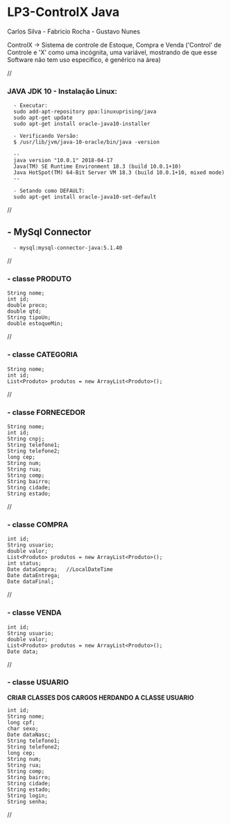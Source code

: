 # LP3-ControlX Java

Carlos Silva - Fabricio Rocha - Gustavo Nunes

ControlX  ->  Sistema de controle de Estoque, Compra e Venda
  ('Control' de Controle e 'X' como uma incógnita, uma variável, mostrando de que esse Software não tem uso especifico, é genérico na área)

//
### JAVA JDK 10 - Instalação Linux:
      - Executar:
      sudo add-apt-repository ppa:linuxuprising/java
      sudo apt-get update
      sudo apt-get install oracle-java10-installer
    
      - Verificando Versão:
      $ /usr/lib/jvm/java-10-oracle/bin/java -version
      
      --
      java version "10.0.1" 2018-04-17
      Java(TM) SE Runtime Environment 18.3 (build 10.0.1+10)
      Java HotSpot(TM) 64-Bit Server VM 18.3 (build 10.0.1+10, mixed mode)
      --
    
      - Setando como DEFAULT:
      sudo apt-get install oracle-java10-set-default
 
 //
 
 ##  -  MySql Connector
      - mysql:mysql-connector-java:5.1.40
 
 //

### - classe PRODUTO

    String nome;
    int id;
    double preco;
    double qtd;
    String tipoUn;
    double estoqueMin;
    
//   

### - classe CATEGORIA  

    String nome;
    int id;
    List<Produto> produtos = new ArrayList<Produto>();
  
//

### - classe FORNECEDOR

    String nome;
    int id;
    String cnpj;
    String telefone1;
    String telefone2;
    long cep;
    String num;
    String rua;
    String comp;
    String bairro;
    String cidade;
    String estado;
    
//    

### - classe COMPRA
 
    int id;
    String usuario;
    double valor;
    List<Produto> produtos = new ArrayList<Produto>();
    int status;
    Date dataCompra;   //LocalDateTime
    Date dataEntrega;
    Date dataFinal;
  
 //
 
### - classe VENDA
 
    int id;
    String usuario;
    double valor;
    List<Produto> produtos = new ArrayList<Produto>();
    Date data;
  
 //
 
### - classe USUARIO
**CRIAR CLASSES DOS CARGOS HERDANDO A CLASSE USUARIO**
 
    int id;
    String nome;
    long cpf;
    char sexo;
    Date dataNasc;
    String telefone1;
    String telefone2;
    long cep;
    String num;
    String rua;
    String comp;
    String bairro;
    String cidade;
    String estado;
    String login;
    String senha;
    
  //
